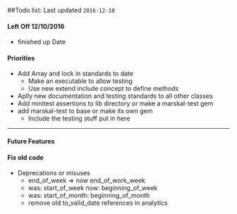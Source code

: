 ##Todo list: Last updated `2016-12-10`  

#### Left Off 12/10/2016
* finished up Date

#### Priorities
* Add Array and lock in standards to date
    * Make an executable to allow testing
    * Use new extend include concept to define methods
* Aplly new documentation and testing standards to all other classes
* Add minitest assertions to lib directory or make a marskal-test gem
* add marskal-test to base or make its own gem
    * Include the testing stuff put in here
------

#### Future Features



#### Fix old code
* Deprecations or misuses
    * end_of_week => now end_of_work_week
    * was: start_of_week now: beginning_of_week
    * was: start_of_month: beginning_of_month
    * remove old to_valid_date references in analytics
    

